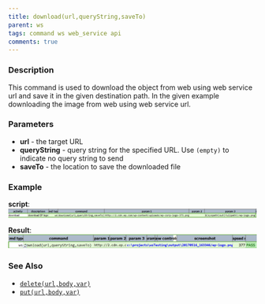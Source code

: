 ```yaml
---
title: download(url,queryString,saveTo)
parent: ws
tags: command ws web_service api
comments: true
---
```



### Description
This command is used to download the object from web using web service url and save it in the given destination path. 
In the given example downloading the image from web using web service url.


### Parameters
- **url** \- the target URL
- **queryString** \- query string for the specified URL.  Use `(empty)` to indicate no query string to send
- **saveTo** \- the location to save the downloaded file


### Example
**script**:<br/>
![](image/download_01.png)

**Result**:<br/>
![](image/download_02.png)


### See Also
- [`delete(url,body,var)`](delete(url,body,var))
- [`put(url,body,var)`](put(url,body,var))